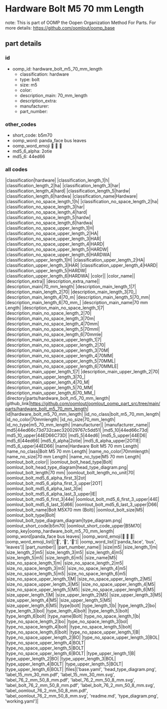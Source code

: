 # Hardware Bolt M5 70 mm Length  

note: This is part of OOMP the Oopen Organization Method For Parts. For more details: https://github.com/oomlout/oomp_base

##  part details





### id
* oomp_id: hardware_bolt_m5_70_mm_length
  * classification: hardware
  * type: bolt
  * size: m5
  * color: 
  * description_main: 70_mm_length
  * description_extra: 
  * manufacturer: 
  * part_number: 

### other_codes
* short_code: b5m70
* oomp_word: panda_face bus leaves
* oomp_word_emoji :panda_face: :bus: :leaves:
* md5_6_alpha: 2otie
* md5_6: 44ed66

### all codes 
|classification|hardware|
|classification_length_1|h|
|classification_length_2|ha|
|classification_length_3|har|
|classification_length_4|hard|
|classification_length_5|hardw|
|classification_length_6|hardwa|
|classification_name|Hardware|
|classification_no_space_length_1|h|
|classification_no_space_length_2|ha|
|classification_no_space_length_3|har|
|classification_no_space_length_4|hard|
|classification_no_space_length_5|hardw|
|classification_no_space_length_6|hardwa|
|classification_no_space_upper_length_1|H|
|classification_no_space_upper_length_2|HA|
|classification_no_space_upper_length_3|HAR|
|classification_no_space_upper_length_4|HARD|
|classification_no_space_upper_length_5|HARDW|
|classification_no_space_upper_length_6|HARDWA|
|classification_upper_length_1|H|
|classification_upper_length_2|HA|
|classification_upper_length_3|HAR|
|classification_upper_length_4|HARD|
|classification_upper_length_5|HARDW|
|classification_upper_length_6|HARDWA|
|color||
|color_name||
|description_extra||
|description_extra_name||
|description_main|70_mm_length|
|description_main_length_1|7|
|description_main_length_2|70|
|description_main_length_3|70_|
|description_main_length_4|70_m|
|description_main_length_5|70_mm|
|description_main_length_6|70_mm_|
|description_main_name|70 mm Length|
|description_main_no_space_length_1|7|
|description_main_no_space_length_2|70|
|description_main_no_space_length_3|70m|
|description_main_no_space_length_4|70mm|
|description_main_no_space_length_5|70mml|
|description_main_no_space_length_6|70mmle|
|description_main_no_space_upper_length_1|7|
|description_main_no_space_upper_length_2|70|
|description_main_no_space_upper_length_3|70M|
|description_main_no_space_upper_length_4|70MM|
|description_main_no_space_upper_length_5|70MML|
|description_main_no_space_upper_length_6|70MMLE|
|description_main_upper_length_1|7|
|description_main_upper_length_2|70|
|description_main_upper_length_3|70_|
|description_main_upper_length_4|70_M|
|description_main_upper_length_5|70_MM|
|description_main_upper_length_6|70_MM_|
|directory|parts/hardware_bolt_m5_70_mm_length|
|github_link|https://github.com/oomlout/oomlout_oomp_part_src/tree/main/parts/hardware_bolt_m5_70_mm_length|
|id|hardware_bolt_m5_70_mm_length|
|id_no_class|bolt_m5_70_mm_length|
|id_no_color|70mmlength|
|id_no_size|70_mm_length|
|id_no_type|m5_70_mm_length|
|manufacturer||
|manufacturer_name||
|md5|44ed66c73d732caec320029767c5dd51|
|md5_10|44ed66c73d|
|md5_10_upper|44ED66C73D|
|md5_5|44ed6|
|md5_5_upper|44ED6|
|md5_6|44ed66|
|md5_6_alpha|2otie|
|md5_6_alpha_upper|2OTIE|
|md5_6_upper|44ED66|
|name|Hardware Bolt M5 70 mm Length|
|name_no_class|Bolt M5 70 mm Length|
|name_no_color|70mmlength|
|name_no_size|70 mm Length|
|name_no_type|M5 70 mm Length|
|oomlout_bolt_color||
|oomlout_bolt_head_type|Bolt|
|oomlout_bolt_head_type_diagram|head_type_diagram.png|
|oomlout_bolt_length|70 mm|
|oomlout_bolt_length_no_unit|70|
|oomlout_bolt_md5_6_alpha_first_3|2ot|
|oomlout_bolt_md5_6_alpha_first_3_upper|2OT|
|oomlout_bolt_md5_6_alpha_last_3|ie|
|oomlout_bolt_md5_6_alpha_last_3_upper|IE|
|oomlout_bolt_md5_6_first_3|44e|
|oomlout_bolt_md5_6_first_3_upper|44E|
|oomlout_bolt_md5_6_last_3|d66|
|oomlout_bolt_md5_6_last_3_upper|D66|
|oomlout_bolt_name|Bolt M5X70 mm  (Bolt)|
|oomlout_bolt_size|M5|
|oomlout_bolt_type|Bolt|
|oomlout_bolt_type_diagram_diagram|type_diagram.png|
|oomlout_short_code|b5m70|
|oomlout_short_code_upper|B5M70|
|oomp_key|oomp_hardware_bolt_m5_70_mm_length|
|oomp_word|panda_face bus leaves|
|oomp_word_emoji|:panda_face: :bus: :leaves:|
|oomp_word_emoji_list|[':panda_face:', ':bus:', ':leaves:']|
|oomp_word_list|['panda_face', 'bus', 'leaves']|
|part_number||
|part_number_name||
|size|m5|
|size_length_1|m|
|size_length_2|m5|
|size_length_3|m5|
|size_length_4|m5|
|size_length_5|m5|
|size_length_6|m5|
|size_name|M5|
|size_no_space_length_1|m|
|size_no_space_length_2|m5|
|size_no_space_length_3|m5|
|size_no_space_length_4|m5|
|size_no_space_length_5|m5|
|size_no_space_length_6|m5|
|size_no_space_upper_length_1|M|
|size_no_space_upper_length_2|M5|
|size_no_space_upper_length_3|M5|
|size_no_space_upper_length_4|M5|
|size_no_space_upper_length_5|M5|
|size_no_space_upper_length_6|M5|
|size_upper_length_1|M|
|size_upper_length_2|M5|
|size_upper_length_3|M5|
|size_upper_length_4|M5|
|size_upper_length_5|M5|
|size_upper_length_6|M5|
|type|bolt|
|type_length_1|b|
|type_length_2|bo|
|type_length_3|bol|
|type_length_4|bolt|
|type_length_5|bolt|
|type_length_6|bolt|
|type_name|Bolt|
|type_no_space_length_1|b|
|type_no_space_length_2|bo|
|type_no_space_length_3|bol|
|type_no_space_length_4|bolt|
|type_no_space_length_5|bolt|
|type_no_space_length_6|bolt|
|type_no_space_upper_length_1|B|
|type_no_space_upper_length_2|BO|
|type_no_space_upper_length_3|BOL|
|type_no_space_upper_length_4|BOLT|
|type_no_space_upper_length_5|BOLT|
|type_no_space_upper_length_6|BOLT|
|type_upper_length_1|B|
|type_upper_length_2|BO|
|type_upper_length_3|BOL|
|type_upper_length_4|BOLT|
|type_upper_length_5|BOLT|
|type_upper_length_6|BOLT|
|files|['base.yaml', 'head_type_diagram.png', 'label_15_mm_30_mm.pdf', 'label_15_mm_30_mm.svg', 'label_76_2_mm_50_8_mm.pdf', 'label_76_2_mm_50_8_mm.svg', 'label_bolt_76_2_mm_50_8_mm.pdf', 'label_bolt_76_2_mm_50_8_mm.svg', 'label_oomlout_76_2_mm_50_8_mm.pdf', 'label_oomlout_76_2_mm_50_8_mm.svg', 'readme.md', 'type_diagram.png', 'working.yaml']|
